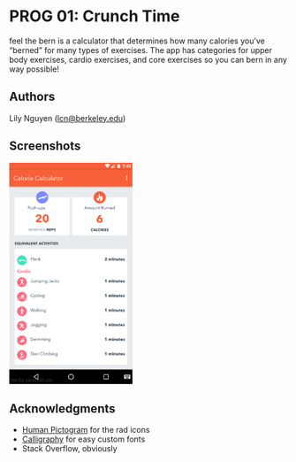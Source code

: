 # PROG 01: Crunch Time

feel the bern is a calculator that determines how many calories you’ve “berned” for many types of exercises. The app has categories for upper body exercises, cardio exercises, and core exercises so you can bern in any way possible!

## Authors

Lily Nguyen ([lcn@berkeley.edu](mailto:lcn@berkeley.edu))

## Screenshots

<img src="screenshots/Screen Shot 2016-02-06 at 11.45.07 PM.png" height="400" alt="Screenshot"/>

## Acknowledgments

* [Human Pictogram](http://pictogram2.com) for the rad icons
* [Calligraphy](https://github.com/chrisjenx/Calligraphy) for easy custom fonts
* Stack Overflow, obviously

